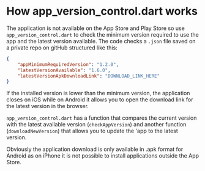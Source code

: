 # How app_version_control.dart works

The application is not available on the App Store and Play Store so use ```app_version_control.dart``` to check the minimum version required to use the app and the latest version available.
The code checks a ```.json``` file saved on a private repo on gitHub structured like this:

```json
{
    "appMinimumRequiredVersion": "1.2.0",
    "latestVersionAvailable": "1.6.0",
    "latestVersionApkDownloadLink": "DOWNLOAD_LINK_HERE"
}
```

If the installed version is lower than the minimum version, the application closes on iOS while on Android it allows you to open the download link for the latest version in the browser.

```app_version_control.dart``` has a function that compares the current version with the latest available version (```checkAppVersion```) and another function (```downloadNewVersion```) that allows you to update the 'app to the latest version.

Obviously the application download is only available in .apk format for Android as on iPhone it is not possible to install applications outside the App Store.